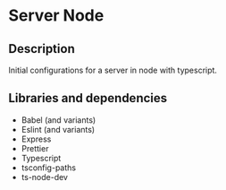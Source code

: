 # Server Node

## Description
Initial configurations for a server in node with typescript.

## Libraries and dependencies

- Babel (and variants)
- Eslint (and variants)
- Express
- Prettier
- Typescript
- tsconfig-paths
- ts-node-dev